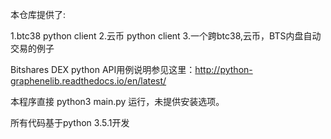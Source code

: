 本仓库提供了:

1.btc38 python client
2.云币 python client
3.一个跨btc38,云币，BTS内盘自动交易的例子

Bitshares DEX python API用例说明参见这里：http://python-graphenelib.readthedocs.io/en/latest/

本程序直接 python3 main.py 运行，未提供安装选项。

所有代码基于python 3.5.1开发
